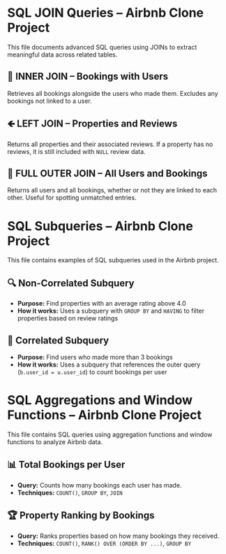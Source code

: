 # SQL JOIN Queries – Airbnb Clone Project

This file documents advanced SQL queries using JOINs to extract meaningful data across related tables.

## 🔁 INNER JOIN – Bookings with Users

Retrieves all bookings alongside the users who made them. Excludes any bookings not linked to a user.

## 🡸 LEFT JOIN – Properties and Reviews

Returns all properties and their associated reviews. If a property has no reviews, it is still included with `NULL` review data.

## 🔄 FULL OUTER JOIN – All Users and Bookings

Returns all users and all bookings, whether or not they are linked to each other. Useful for spotting unmatched entries.

# SQL Subqueries – Airbnb Clone Project

This file contains examples of SQL subqueries used in the Airbnb project.

## 🔍 Non-Correlated Subquery

-   **Purpose:** Find properties with an average rating above 4.0
-   **How it works:** Uses a subquery with `GROUP BY` and `HAVING` to filter properties based on review ratings

## 🔁 Correlated Subquery

-   **Purpose:** Find users who made more than 3 bookings
-   **How it works:** Uses a subquery that references the outer query (`b.user_id = u.user_id`) to count bookings per user

# SQL Aggregations and Window Functions – Airbnb Clone Project

This file contains SQL queries using aggregation functions and window functions to analyze Airbnb data.

## 📊 Total Bookings per User

-   **Query:** Counts how many bookings each user has made.
-   **Techniques:** `COUNT()`, `GROUP BY`, `JOIN`

## 🏆 Property Ranking by Bookings

-   **Query:** Ranks properties based on how many bookings they received.
-   **Techniques:** `COUNT()`, `RANK() OVER (ORDER BY ...)`, `GROUP BY`
